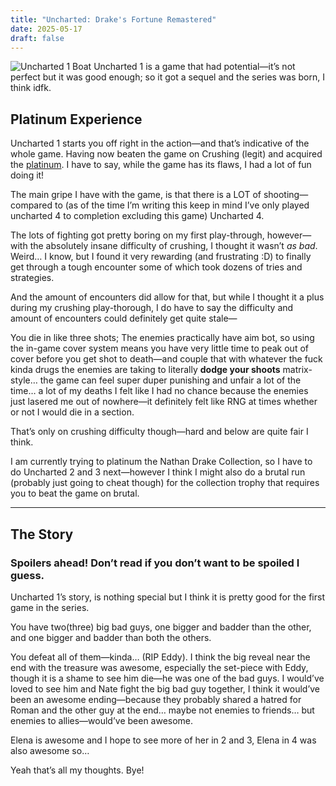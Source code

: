 ```yaml
---
title: "Uncharted: Drake's Fortune Remastered"
date: 2025-05-17
draft: false
---
```


![Uncharted 1 Boat](https://raw.githubusercontent.com/ranhya/ranhya.github.io/refs/heads/main/images/Uncharted%201%20Boat.AVIF)
Uncharted 1 is a game that had potential—it’s not perfect but it was good enough; so it got a sequel and the series was born, I think idfk.

## Platinum Experience

Uncharted 1 starts you off right in the action—and that’s indicative of the whole game. Having now beaten the game on Crushing (legit) and acquired the [platinum](https://youtu.be/wnW1rw-geFU). I have to say, while the game has its flaws, I had a lot of fun doing it!

The main gripe I have with the game, is that there is a LOT of shooting—compared to (as of the time I’m writing this keep in mind I’ve only played uncharted 4 to completion excluding this game) Uncharted 4.

The lots of fighting got pretty boring on my first play-through, however—with the absolutely insane difficulty of crushing, I thought it wasn’t *as bad*. Weird… I know, but I found it very rewarding (and frustrating :D) to finally get through a tough encounter some of which took dozens of tries and strategies.

And the amount of encounters did allow for that, but while I thought it a plus during my crushing play-thorough, I do have to say the difficulty and amount of encounters could definitely get quite stale—

You die in like three shots;
The enemies practically have aim bot, so using the in-game cover system means you have very little time to peak out of cover before you get shot to death—and couple that with whatever the fuck kinda drugs the enemies are taking to literally **dodge your shoots** matrix-style… the game can feel super duper punishing and unfair a lot of the time… a lot of my deaths I felt like I had no chance because the enemies just lasered me out of nowhere—it definitely felt like RNG at times whether or not I would die in a section.

That’s only on crushing difficulty though—hard and below are quite fair I think.

I am currently trying to platinum the Nathan Drake Collection, so I have to do Uncharted 2 and 3 next—however I think I might also do a brutal run (probably just going to cheat though) for the collection trophy that requires you to beat the game on brutal.

---

## The Story

### **Spoilers ahead! Don’t read if you don’t want to be spoiled I guess.**


Uncharted 1’s story, is nothing special but I think it is pretty good for the first game in the series.

You have two(three) big bad guys, one bigger and badder than the other, and one bigger and badder than both the others.

You defeat all of them—kinda… (RIP Eddy). I think the big reveal near the end with the treasure was awesome, especially the set-piece with Eddy, though it is a shame to see him die—he was one of the bad guys. I would’ve loved to see him and Nate fight the big bad guy together, I think it would’ve been an awesome ending—because they probably shared a hatred for Roman and the other guy at the end… maybe not enemies to friends… but enemies to allies—would’ve been awesome.

Elena is awesome and I hope to see more of her in 2 and 3, Elena in 4 was also awesome so… 

Yeah that’s all my thoughts. Bye!
